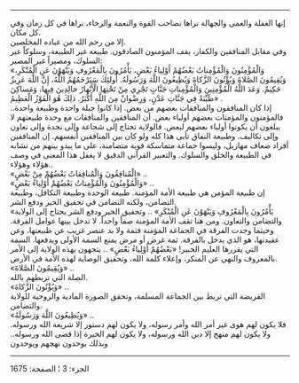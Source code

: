 ------------------------------------------------------------------------

إنها الغفلة والعمى والجهالة نراها تصاحب القوة والنعمة والرخاء، نراها في
كل زمان وفي كل مكان.  
إلا من رحم الله من عباده المخلصين.  
وفي مقابل المنافقين والكفار، يقف المؤمنون الصادقون. طبيعة غير الطبيعة،
وسلوكاً غير السلوك، ومصيراً غير المصير:  
«وَالْمُؤْمِنُونَ وَالْمُؤْمِناتُ بَعْضُهُمْ أَوْلِياءُ بَعْضٍ، يَأْمُرُونَ بِالْمَعْرُوفِ وَيَنْهَوْنَ عَنِ الْمُنْكَرِ،
وَيُقِيمُونَ الصَّلاةَ وَيُؤْتُونَ الزَّكاةَ وَيُطِيعُونَ اللَّهَ وَرَسُولَهُ. أُولئِكَ سَيَرْحَمُهُمُ اللَّهُ، إِنَّ
اللَّهَ عَزِيزٌ حَكِيمٌ. وَعَدَ اللَّهُ الْمُؤْمِنِينَ وَالْمُؤْمِناتِ جَنَّاتٍ تَجْرِي مِنْ تَحْتِهَا الْأَنْهارُ
خالِدِينَ فِيها، وَمَساكِنَ طَيِّبَةً فِي جَنَّاتِ عَدْنٍ، وَرِضْوانٌ مِنَ اللَّهِ أَكْبَرُ. ذلِكَ هُوَ الْفَوْزُ
الْعَظِيمُ» .  
إذا كان المنافقون والمنافقات بعضهم من بعض. إذا كانوا جبلة واحدة وطبيعة
واحدة.. فالمؤمنون والمؤمنات بعضهم أولياء بعض. أن المنافقين والمنافقات مع
وحدة طبيعتهم لا يبلغون أن يكونوا أولياء بعضهم لبعض. فالولاية تحتاج إلى
شجاعة وإلى نجدة وإلى تعاون وإلى تكاليف. وطبيعة النفاق تأبى هذا كله ولو
كان بين المنافقين أنفسهم. إن المنافقين أفراد ضعاف مهازيل، وليسوا جماعة
متماسكة قوية متضامنة، على ما يبدو بينهم من تشابه في الطبيعة والخلق
والسلوك. والتعبير القرآني الدقيق لا يغفل هذا المعنى في وصف هؤلاء
وهؤلاء..  
«الْمُنافِقُونَ وَالْمُنافِقاتُ بَعْضُهُمْ مِنْ بَعْضٍ» ..  
«وَالْمُؤْمِنُونَ وَالْمُؤْمِناتُ بَعْضُهُمْ أَوْلِياءُ بَعْضٍ» ..  
إن طبيعة المؤمن هي طبيعة الأمة المؤمنة. طبيعة الوحدة وطبيعة التكافل،
وطبيعة التضامن، ولكنه التضامن في تحقيق الخير ودفع الشر.  
«يَأْمُرُونَ بِالْمَعْرُوفِ وَيَنْهَوْنَ عَنِ الْمُنْكَرِ» .. وتحقيق الخير ودفع الشر يحتاج إلى
الولاية والتضامن والتعاون. ومن هنا تقف الأمة المؤمنة صفاً واحداً. لا تدخل
بينها عوامل الفرقة. وحيثما وجدت الفرقة في الجماعة المؤمنة فثمة ولا بد
عنصر غريب عن طبيعتها، وعن عقيدتها، هو الذي يدخل بالفرقة. ثمة غرض أو مرض
يمنع السمة الأولى ويدفعها. السمة التي يقررها العليم الخبير! «بَعْضُهُمْ
أَوْلِياءُ بَعْضٍ» .. يتجهون بهذه الولاية إلى الأمر بالمعروف والنهي عن المنكر،
وإعلاء كلمة الله، وتحقيق الوصاية لهذه الأمة في الأرض.  
«وَيُقِيمُونَ الصَّلاةَ» ..  
الصلة التي تربطهم بالله.  
«وَيُؤْتُونَ الزَّكاةَ» ..  
الفريضة التي تربط بين الجماعة المسلمة، وتحقق الصورة المادية والروحية
للولاية والتضامن.  
«وَيُطِيعُونَ اللَّهَ وَرَسُولَهُ» ..  
فلا يكون لهم هوى غير أمر الله وأمر رسوله، ولا يكون لهم دستور إلا شريعة
الله ورسوله. ولا يكون لهم منهج إلا دين الله ورسوله، ولا يكون لهم الخيرة
إذا قضى الله ورسوله.. وبذلك يوحدون نهجهم ويوحدون

------------------------------------------------------------------------

الجزء: 3 ¦ الصفحة: 1675
